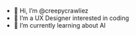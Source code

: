 - 👋 Hi, I’m @creepycrawliez
- 👀 I’m a UX Designer interested in coding
- 🌱 I’m currently learning about AI

